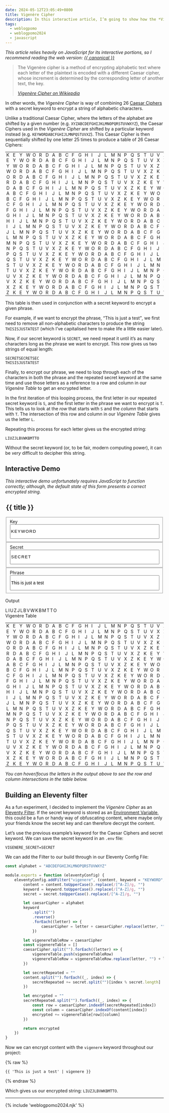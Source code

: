 ```yaml
---
date: 2024-05-12T23:05:49+0800
title: Vigenère Cipher
description: In this interactive article, I’m going to show how the *Vigenère Cipher* works and how you can use it as an Eleventy filter.
tags:
  - weblogpomo
  - weblogpomo2024
  - javascript
---
```


<p class="rss-only"><em>This article relies heavily on JavaScript for its interactive portions, so I recommend reading the web version: <a href="{{ canonical }}">{{ canonical }}</a></em></p>

<blockquote>
    <p>The Vigenère cipher is a method of encrypting alphabetic text where each letter of the plaintext is encoded with a different Caesar cipher, whose increment is determined by the corresponding letter of another text, the key.</p>
    <cite><a href="https://en.wikipedia.org/wiki/Vigen%C3%A8re_cipher" rel="external noopener">Vigenère Cipher on Wikiepdia</a></cite>
</blockquote>

In other words, the *Vigenère Cipher* is way of combining 26 [Caesar Ciphers](https://en.wikipedia.org/wiki/Caesar_cipher) with a secret keyword to encrypt a string of alphabetic characters.

Unlike a traditional Caesar Cipher, where the letters of the alphabet are shifted by a given number (e.g. `XYZABCDEFGHIJKLMNOPQRSTUVWXYZ`), the Caesar Ciphers used in the *Vigenère Cipher* are shifted by a particular keyword instead (e.g. `KEYWORDABCFGHIJLMNPQSTUVXZ`). This Caesar Cipher is then sequentially shifted by one letter 25 times to produce a table of 26 Caesar Ciphers:

<div class=" [ scroll-inline  scroll-inline-shadow ] ">
    <table class=" [ monospace ] " style="font-size: var(--font-size-small);">
        <tbody>
            <tr><td>K</td><td>E</td><td>Y</td><td>W</td><td>O</td><td>R</td><td>D</td><td>A</td><td>B</td><td>C</td><td>F</td><td>G</td><td>H</td><td>I</td><td>J</td><td>L</td><td>M</td><td>N</td><td>P</td><td>Q</td><td>S</td><td>T</td><td>U</td><td>V</td><td>X</td><td>Z</td></tr>
            <tr><td>E</td><td>Y</td><td>W</td><td>O</td><td>R</td><td>D</td><td>A</td><td>B</td><td>C</td><td>F</td><td>G</td><td>H</td><td>I</td><td>J</td><td>L</td><td>M</td><td>N</td><td>P</td><td>Q</td><td>S</td><td>T</td><td>U</td><td>V</td><td>X</td><td>Z</td><td>K</td></tr>
            <tr><td>Y</td><td>W</td><td>O</td><td>R</td><td>D</td><td>A</td><td>B</td><td>C</td><td>F</td><td>G</td><td>H</td><td>I</td><td>J</td><td>L</td><td>M</td><td>N</td><td>P</td><td>Q</td><td>S</td><td>T</td><td>U</td><td>V</td><td>X</td><td>Z</td><td>K</td><td>E</td></tr>
            <tr><td>W</td><td>O</td><td>R</td><td>D</td><td>A</td><td>B</td><td>C</td><td>F</td><td>G</td><td>H</td><td>I</td><td>J</td><td>L</td><td>M</td><td>N</td><td>P</td><td>Q</td><td>S</td><td>T</td><td>U</td><td>V</td><td>X</td><td>Z</td><td>K</td><td>E</td><td>Y</td></tr>
            <tr><td>O</td><td>R</td><td>D</td><td>A</td><td>B</td><td>C</td><td>F</td><td>G</td><td>H</td><td>I</td><td>J</td><td>L</td><td>M</td><td>N</td><td>P</td><td>Q</td><td>S</td><td>T</td><td>U</td><td>V</td><td>X</td><td>Z</td><td>K</td><td>E</td><td>Y</td><td>W</td></tr>
            <tr><td>R</td><td>D</td><td>A</td><td>B</td><td>C</td><td>F</td><td>G</td><td>H</td><td>I</td><td>J</td><td>L</td><td>M</td><td>N</td><td>P</td><td>Q</td><td>S</td><td>T</td><td>U</td><td>V</td><td>X</td><td>Z</td><td>K</td><td>E</td><td>Y</td><td>W</td><td>O</td></tr>
            <tr><td>D</td><td>A</td><td>B</td><td>C</td><td>F</td><td>G</td><td>H</td><td>I</td><td>J</td><td>L</td><td>M</td><td>N</td><td>P</td><td>Q</td><td>S</td><td>T</td><td>U</td><td>V</td><td>X</td><td>Z</td><td>K</td><td>E</td><td>Y</td><td>W</td><td>O</td><td>R</td></tr>
            <tr><td>A</td><td>B</td><td>C</td><td>F</td><td>G</td><td>H</td><td>I</td><td>J</td><td>L</td><td>M</td><td>N</td><td>P</td><td>Q</td><td>S</td><td>T</td><td>U</td><td>V</td><td>X</td><td>Z</td><td>K</td><td>E</td><td>Y</td><td>W</td><td>O</td><td>R</td><td>D</td></tr>
            <tr><td>B</td><td>C</td><td>F</td><td>G</td><td>H</td><td>I</td><td>J</td><td>L</td><td>M</td><td>N</td><td>P</td><td>Q</td><td>S</td><td>T</td><td>U</td><td>V</td><td>X</td><td>Z</td><td>K</td><td>E</td><td>Y</td><td>W</td><td>O</td><td>R</td><td>D</td><td>A</td></tr>
            <tr><td>C</td><td>F</td><td>G</td><td>H</td><td>I</td><td>J</td><td>L</td><td>M</td><td>N</td><td>P</td><td>Q</td><td>S</td><td>T</td><td>U</td><td>V</td><td>X</td><td>Z</td><td>K</td><td>E</td><td>Y</td><td>W</td><td>O</td><td>R</td><td>D</td><td>A</td><td>B</td></tr>
            <tr><td>F</td><td>G</td><td>H</td><td>I</td><td>J</td><td>L</td><td>M</td><td>N</td><td>P</td><td>Q</td><td>S</td><td>T</td><td>U</td><td>V</td><td>X</td><td>Z</td><td>K</td><td>E</td><td>Y</td><td>W</td><td>O</td><td>R</td><td>D</td><td>A</td><td>B</td><td>C</td></tr>
            <tr><td>G</td><td>H</td><td>I</td><td>J</td><td>L</td><td>M</td><td>N</td><td>P</td><td>Q</td><td>S</td><td>T</td><td>U</td><td>V</td><td>X</td><td>Z</td><td>K</td><td>E</td><td>Y</td><td>W</td><td>O</td><td>R</td><td>D</td><td>A</td><td>B</td><td>C</td><td>F</td></tr>
            <tr><td>H</td><td>I</td><td>J</td><td>L</td><td>M</td><td>N</td><td>P</td><td>Q</td><td>S</td><td>T</td><td>U</td><td>V</td><td>X</td><td>Z</td><td>K</td><td>E</td><td>Y</td><td>W</td><td>O</td><td>R</td><td>D</td><td>A</td><td>B</td><td>C</td><td>F</td><td>G</td></tr>
            <tr><td>I</td><td>J</td><td>L</td><td>M</td><td>N</td><td>P</td><td>Q</td><td>S</td><td>T</td><td>U</td><td>V</td><td>X</td><td>Z</td><td>K</td><td>E</td><td>Y</td><td>W</td><td>O</td><td>R</td><td>D</td><td>A</td><td>B</td><td>C</td><td>F</td><td>G</td><td>H</td></tr>
            <tr><td>J</td><td>L</td><td>M</td><td>N</td><td>P</td><td>Q</td><td>S</td><td>T</td><td>U</td><td>V</td><td>X</td><td>Z</td><td>K</td><td>E</td><td>Y</td><td>W</td><td>O</td><td>R</td><td>D</td><td>A</td><td>B</td><td>C</td><td>F</td><td>G</td><td>H</td><td>I</td></tr>
            <tr><td>L</td><td>M</td><td>N</td><td>P</td><td>Q</td><td>S</td><td>T</td><td>U</td><td>V</td><td>X</td><td>Z</td><td>K</td><td>E</td><td>Y</td><td>W</td><td>O</td><td>R</td><td>D</td><td>A</td><td>B</td><td>C</td><td>F</td><td>G</td><td>H</td><td>I</td><td>J</td></tr>
            <tr><td>M</td><td>N</td><td>P</td><td>Q</td><td>S</td><td>T</td><td>U</td><td>V</td><td>X</td><td>Z</td><td>K</td><td>E</td><td>Y</td><td>W</td><td>O</td><td>R</td><td>D</td><td>A</td><td>B</td><td>C</td><td>F</td><td>G</td><td>H</td><td>I</td><td>J</td><td>L</td></tr>
            <tr><td>N</td><td>P</td><td>Q</td><td>S</td><td>T</td><td>U</td><td>V</td><td>X</td><td>Z</td><td>K</td><td>E</td><td>Y</td><td>W</td><td>O</td><td>R</td><td>D</td><td>A</td><td>B</td><td>C</td><td>F</td><td>G</td><td>H</td><td>I</td><td>J</td><td>L</td><td>M</td></tr>
            <tr><td>P</td><td>Q</td><td>S</td><td>T</td><td>U</td><td>V</td><td>X</td><td>Z</td><td>K</td><td>E</td><td>Y</td><td>W</td><td>O</td><td>R</td><td>D</td><td>A</td><td>B</td><td>C</td><td>F</td><td>G</td><td>H</td><td>I</td><td>J</td><td>L</td><td>M</td><td>N</td></tr>
            <tr><td>Q</td><td>S</td><td>T</td><td>U</td><td>V</td><td>X</td><td>Z</td><td>K</td><td>E</td><td>Y</td><td>W</td><td>O</td><td>R</td><td>D</td><td>A</td><td>B</td><td>C</td><td>F</td><td>G</td><td>H</td><td>I</td><td>J</td><td>L</td><td>M</td><td>N</td><td>P</td></tr>
            <tr><td>S</td><td>T</td><td>U</td><td>V</td><td>X</td><td>Z</td><td>K</td><td>E</td><td>Y</td><td>W</td><td>O</td><td>R</td><td>D</td><td>A</td><td>B</td><td>C</td><td>F</td><td>G</td><td>H</td><td>I</td><td>J</td><td>L</td><td>M</td><td>N</td><td>P</td><td>Q</td></tr>
            <tr><td>T</td><td>U</td><td>V</td><td>X</td><td>Z</td><td>K</td><td>E</td><td>Y</td><td>W</td><td>O</td><td>R</td><td>D</td><td>A</td><td>B</td><td>C</td><td>F</td><td>G</td><td>H</td><td>I</td><td>J</td><td>L</td><td>M</td><td>N</td><td>P</td><td>Q</td><td>S</td></tr>
            <tr><td>U</td><td>V</td><td>X</td><td>Z</td><td>K</td><td>E</td><td>Y</td><td>W</td><td>O</td><td>R</td><td>D</td><td>A</td><td>B</td><td>C</td><td>F</td><td>G</td><td>H</td><td>I</td><td>J</td><td>L</td><td>M</td><td>N</td><td>P</td><td>Q</td><td>S</td><td>T</td></tr>
            <tr><td>V</td><td>X</td><td>Z</td><td>K</td><td>E</td><td>Y</td><td>W</td><td>O</td><td>R</td><td>D</td><td>A</td><td>B</td><td>C</td><td>F</td><td>G</td><td>H</td><td>I</td><td>J</td><td>L</td><td>M</td><td>N</td><td>P</td><td>Q</td><td>S</td><td>T</td><td>U</td></tr>
            <tr><td>X</td><td>Z</td><td>K</td><td>E</td><td>Y</td><td>W</td><td>O</td><td>R</td><td>D</td><td>A</td><td>B</td><td>C</td><td>F</td><td>G</td><td>H</td><td>I</td><td>J</td><td>L</td><td>M</td><td>N</td><td>P</td><td>Q</td><td>S</td><td>T</td><td>U</td><td>V</td></tr>
            <tr><td>Z</td><td>K</td><td>E</td><td>Y</td><td>W</td><td>O</td><td>R</td><td>D</td><td>A</td><td>B</td><td>C</td><td>F</td><td>G</td><td>H</td><td>I</td><td>J</td><td>L</td><td>M</td><td>N</td><td>P</td><td>Q</td><td>S</td><td>T</td><td>U</td><td>V</td><td>X</td></tr>
        </tbody>
    </table>
</div>

This table is then used in conjunction with a secret keyword to encrypt a given phrase.

For example, if we want to encrypt the phrase, <q>This is just a test</q>, we first need to remove all non-alphabetic characters to produce the string `THISISJUSTATEST` (which I’ve capitalised here to make life a little easier later).

Now, if our secret keyword is `SECRET`, we need repeat it until it’s as many characters long as the phrase we want to encrypt. This now gives us two strings of equal length:

<p><code>SECRETSECRETSEC</code><br><code>THISISJUSTATEST</code></p>

Finally, to encrypt our phrase, we need to loop through each of the characters in both the phrase and the repeated secret keyword at the same time and use those letters as a reference to a row and column in our *Vigenère Table* to get an encrypted letter.

In the first iteration of this looping process, the first letter in our repeated secret keyword is `S`, and the first letter in the phrase we want to encrypt is `T`. This tells us to look at the *row* that starts with `S` and the *column* that starts with `T`. The intersection of this row and column in our *Vigenère Table* gives us the letter `L`.

Repeating this process for each letter gives us the encrypted string:

`LIUZJLBVWKBMTTO`

Without the secret keyword (or, to be fair, modern computing power), it can be *very* difficult to decipher this string.

## Interactive Demo

<noscript><p><em>This interactive demo unfortunately requires JavaScript to function correctly; although, the default state of this form presents a correct encrypted string.</em></p></noscript>

<!-- </textarea> -->
<!-- '"´ -->
<form id="clamp-calculator" class=" [ grid ] [ clamp-calculator ] " data-layout="50-50">
	<legend class=" [ visually-hidden ] ">
		<h2>{{ title }}</h2>
	</legend>
	<fieldset>
		<label for="key" class=" [ delta ] ">Key</label>
		<input id="key" class=" [ center  monospace  uppercase ] " style="inline-size: 100%; line-height: 3; letter-spacing: 0.125em;" type="text" pattern="^[A-Za-z]{1,40}$" value="KEYWORD"></input>
	</fieldset>
	<fieldset>
		<label for="secret" class=" [ delta ] ">Secret</label>
		<input id="secret" class=" [ center  monospace  uppercase ] " style="inline-size: 100%; line-height: 3; letter-spacing: 0.125em;" type="text" pattern="^[A-Za-z]{1,40}$" value="SECRET"></input>
	</fieldset>
	<fieldset style="grid-column: span 2;">
		<label for="phrase" class=" [ delta ] ">Phrase</label>
		<input id="phrase" style="inline-size: 100%; font-size: inherit; line-height: 3;" type="text" pattern="^.{1,40}$" value="This is just a test"></input>
	</fieldset>
</form>

<p class=" [ gamma ] ">Output</p>

<div id="output" class=" [ box ] [ center  monospace  uppercase ] " style="letter-spacing: 0.125em;" aria-live="polite">
	<span tabindex="0" row="21" column="22">L</span><span tabindex="0" row="2" column="13">I</span><span tabindex="0" row="10" column="14">U</span><span tabindex="0" row="6" column="21">Z</span><span tabindex="0" row="2" column="14">J</span><span tabindex="0" row="22" column="21">L</span><span tabindex="0" row="21" column="15">B</span><span tabindex="0" row="2" column="23">V</span><span tabindex="0" row="10" column="21">W</span><span tabindex="0" row="6" column="22">K</span><span tabindex="0" row="2" column="8">B</span><span tabindex="0" row="22" column="22">M</span><span tabindex="0" row="21" column="2">T</span><span tabindex="0" row="2" column="21">T</span><span tabindex="0" row="10" column="22">O</span>
</div>

<c-details class=" [ no-border  no-padding ] [ flow ] ">
    <summary class=" [ delta ] ">Vigenère Table</summary>
    <div class=" [ scroll-inline  scroll-inline-shadow ] ">
        <table class=" [ monospace ] " style="font-size: var(--font-size-small);">
            <tbody id="square" aria-live="polite">
                <tr><td>K</td><td>E</td><td>Y</td><td>W</td><td>O</td><td>R</td><td>D</td><td>A</td><td>B</td><td>C</td><td>F</td><td>G</td><td>H</td><td>I</td><td>J</td><td>L</td><td>M</td><td>N</td><td>P</td><td>Q</td><td>S</td><td>T</td><td>U</td><td>V</td><td>X</td><td>Z</td></tr>
                <tr><td>E</td><td>Y</td><td>W</td><td>O</td><td>R</td><td>D</td><td>A</td><td>B</td><td>C</td><td>F</td><td>G</td><td>H</td><td>I</td><td>J</td><td>L</td><td>M</td><td>N</td><td>P</td><td>Q</td><td>S</td><td>T</td><td>U</td><td>V</td><td>X</td><td>Z</td><td>K</td></tr>
                <tr><td>Y</td><td>W</td><td>O</td><td>R</td><td>D</td><td>A</td><td>B</td><td>C</td><td>F</td><td>G</td><td>H</td><td>I</td><td>J</td><td>L</td><td>M</td><td>N</td><td>P</td><td>Q</td><td>S</td><td>T</td><td>U</td><td>V</td><td>X</td><td>Z</td><td>K</td><td>E</td></tr>
                <tr><td>W</td><td>O</td><td>R</td><td>D</td><td>A</td><td>B</td><td>C</td><td>F</td><td>G</td><td>H</td><td>I</td><td>J</td><td>L</td><td>M</td><td>N</td><td>P</td><td>Q</td><td>S</td><td>T</td><td>U</td><td>V</td><td>X</td><td>Z</td><td>K</td><td>E</td><td>Y</td></tr>
                <tr><td>O</td><td>R</td><td>D</td><td>A</td><td>B</td><td>C</td><td>F</td><td>G</td><td>H</td><td>I</td><td>J</td><td>L</td><td>M</td><td>N</td><td>P</td><td>Q</td><td>S</td><td>T</td><td>U</td><td>V</td><td>X</td><td>Z</td><td>K</td><td>E</td><td>Y</td><td>W</td></tr>
                <tr><td>R</td><td>D</td><td>A</td><td>B</td><td>C</td><td>F</td><td>G</td><td>H</td><td>I</td><td>J</td><td>L</td><td>M</td><td>N</td><td>P</td><td>Q</td><td>S</td><td>T</td><td>U</td><td>V</td><td>X</td><td>Z</td><td>K</td><td>E</td><td>Y</td><td>W</td><td>O</td></tr>
                <tr><td>D</td><td>A</td><td>B</td><td>C</td><td>F</td><td>G</td><td>H</td><td>I</td><td>J</td><td>L</td><td>M</td><td>N</td><td>P</td><td>Q</td><td>S</td><td>T</td><td>U</td><td>V</td><td>X</td><td>Z</td><td>K</td><td>E</td><td>Y</td><td>W</td><td>O</td><td>R</td></tr>
                <tr><td>A</td><td>B</td><td>C</td><td>F</td><td>G</td><td>H</td><td>I</td><td>J</td><td>L</td><td>M</td><td>N</td><td>P</td><td>Q</td><td>S</td><td>T</td><td>U</td><td>V</td><td>X</td><td>Z</td><td>K</td><td>E</td><td>Y</td><td>W</td><td>O</td><td>R</td><td>D</td></tr>
                <tr><td>B</td><td>C</td><td>F</td><td>G</td><td>H</td><td>I</td><td>J</td><td>L</td><td>M</td><td>N</td><td>P</td><td>Q</td><td>S</td><td>T</td><td>U</td><td>V</td><td>X</td><td>Z</td><td>K</td><td>E</td><td>Y</td><td>W</td><td>O</td><td>R</td><td>D</td><td>A</td></tr>
                <tr><td>C</td><td>F</td><td>G</td><td>H</td><td>I</td><td>J</td><td>L</td><td>M</td><td>N</td><td>P</td><td>Q</td><td>S</td><td>T</td><td>U</td><td>V</td><td>X</td><td>Z</td><td>K</td><td>E</td><td>Y</td><td>W</td><td>O</td><td>R</td><td>D</td><td>A</td><td>B</td></tr>
                <tr><td>F</td><td>G</td><td>H</td><td>I</td><td>J</td><td>L</td><td>M</td><td>N</td><td>P</td><td>Q</td><td>S</td><td>T</td><td>U</td><td>V</td><td>X</td><td>Z</td><td>K</td><td>E</td><td>Y</td><td>W</td><td>O</td><td>R</td><td>D</td><td>A</td><td>B</td><td>C</td></tr>
                <tr><td>G</td><td>H</td><td>I</td><td>J</td><td>L</td><td>M</td><td>N</td><td>P</td><td>Q</td><td>S</td><td>T</td><td>U</td><td>V</td><td>X</td><td>Z</td><td>K</td><td>E</td><td>Y</td><td>W</td><td>O</td><td>R</td><td>D</td><td>A</td><td>B</td><td>C</td><td>F</td></tr>
                <tr><td>H</td><td>I</td><td>J</td><td>L</td><td>M</td><td>N</td><td>P</td><td>Q</td><td>S</td><td>T</td><td>U</td><td>V</td><td>X</td><td>Z</td><td>K</td><td>E</td><td>Y</td><td>W</td><td>O</td><td>R</td><td>D</td><td>A</td><td>B</td><td>C</td><td>F</td><td>G</td></tr>
                <tr><td>I</td><td>J</td><td>L</td><td>M</td><td>N</td><td>P</td><td>Q</td><td>S</td><td>T</td><td>U</td><td>V</td><td>X</td><td>Z</td><td>K</td><td>E</td><td>Y</td><td>W</td><td>O</td><td>R</td><td>D</td><td>A</td><td>B</td><td>C</td><td>F</td><td>G</td><td>H</td></tr>
                <tr><td>J</td><td>L</td><td>M</td><td>N</td><td>P</td><td>Q</td><td>S</td><td>T</td><td>U</td><td>V</td><td>X</td><td>Z</td><td>K</td><td>E</td><td>Y</td><td>W</td><td>O</td><td>R</td><td>D</td><td>A</td><td>B</td><td>C</td><td>F</td><td>G</td><td>H</td><td>I</td></tr>
                <tr><td>L</td><td>M</td><td>N</td><td>P</td><td>Q</td><td>S</td><td>T</td><td>U</td><td>V</td><td>X</td><td>Z</td><td>K</td><td>E</td><td>Y</td><td>W</td><td>O</td><td>R</td><td>D</td><td>A</td><td>B</td><td>C</td><td>F</td><td>G</td><td>H</td><td>I</td><td>J</td></tr>
                <tr><td>M</td><td>N</td><td>P</td><td>Q</td><td>S</td><td>T</td><td>U</td><td>V</td><td>X</td><td>Z</td><td>K</td><td>E</td><td>Y</td><td>W</td><td>O</td><td>R</td><td>D</td><td>A</td><td>B</td><td>C</td><td>F</td><td>G</td><td>H</td><td>I</td><td>J</td><td>L</td></tr>
                <tr><td>N</td><td>P</td><td>Q</td><td>S</td><td>T</td><td>U</td><td>V</td><td>X</td><td>Z</td><td>K</td><td>E</td><td>Y</td><td>W</td><td>O</td><td>R</td><td>D</td><td>A</td><td>B</td><td>C</td><td>F</td><td>G</td><td>H</td><td>I</td><td>J</td><td>L</td><td>M</td></tr>
                <tr><td>P</td><td>Q</td><td>S</td><td>T</td><td>U</td><td>V</td><td>X</td><td>Z</td><td>K</td><td>E</td><td>Y</td><td>W</td><td>O</td><td>R</td><td>D</td><td>A</td><td>B</td><td>C</td><td>F</td><td>G</td><td>H</td><td>I</td><td>J</td><td>L</td><td>M</td><td>N</td></tr>
                <tr><td>Q</td><td>S</td><td>T</td><td>U</td><td>V</td><td>X</td><td>Z</td><td>K</td><td>E</td><td>Y</td><td>W</td><td>O</td><td>R</td><td>D</td><td>A</td><td>B</td><td>C</td><td>F</td><td>G</td><td>H</td><td>I</td><td>J</td><td>L</td><td>M</td><td>N</td><td>P</td></tr>
                <tr><td>S</td><td>T</td><td>U</td><td>V</td><td>X</td><td>Z</td><td>K</td><td>E</td><td>Y</td><td>W</td><td>O</td><td>R</td><td>D</td><td>A</td><td>B</td><td>C</td><td>F</td><td>G</td><td>H</td><td>I</td><td>J</td><td>L</td><td>M</td><td>N</td><td>P</td><td>Q</td></tr>
                <tr><td>T</td><td>U</td><td>V</td><td>X</td><td>Z</td><td>K</td><td>E</td><td>Y</td><td>W</td><td>O</td><td>R</td><td>D</td><td>A</td><td>B</td><td>C</td><td>F</td><td>G</td><td>H</td><td>I</td><td>J</td><td>L</td><td>M</td><td>N</td><td>P</td><td>Q</td><td>S</td></tr>
                <tr><td>U</td><td>V</td><td>X</td><td>Z</td><td>K</td><td>E</td><td>Y</td><td>W</td><td>O</td><td>R</td><td>D</td><td>A</td><td>B</td><td>C</td><td>F</td><td>G</td><td>H</td><td>I</td><td>J</td><td>L</td><td>M</td><td>N</td><td>P</td><td>Q</td><td>S</td><td>T</td></tr>
                <tr><td>V</td><td>X</td><td>Z</td><td>K</td><td>E</td><td>Y</td><td>W</td><td>O</td><td>R</td><td>D</td><td>A</td><td>B</td><td>C</td><td>F</td><td>G</td><td>H</td><td>I</td><td>J</td><td>L</td><td>M</td><td>N</td><td>P</td><td>Q</td><td>S</td><td>T</td><td>U</td></tr>
                <tr><td>X</td><td>Z</td><td>K</td><td>E</td><td>Y</td><td>W</td><td>O</td><td>R</td><td>D</td><td>A</td><td>B</td><td>C</td><td>F</td><td>G</td><td>H</td><td>I</td><td>J</td><td>L</td><td>M</td><td>N</td><td>P</td><td>Q</td><td>S</td><td>T</td><td>U</td><td>V</td></tr>
                <tr><td>Z</td><td>K</td><td>E</td><td>Y</td><td>W</td><td>O</td><td>R</td><td>D</td><td>A</td><td>B</td><td>C</td><td>F</td><td>G</td><td>H</td><td>I</td><td>J</td><td>L</td><td>M</td><td>N</td><td>P</td><td>Q</td><td>S</td><td>T</td><td>U</td><td>V</td><td>X</td></tr>
            </tbody>
        </table>
    </div>
</c-details>

*You can hover/focus the letters in the output above to see the row and column intersections in the table below.*

<h2 id="eleventy-filter">Building an Eleventy filter</h2>

As a fun experiment, I decided to implement the *Vigenère Cipher* as an [Eleventy Filter](https://www.11ty.dev/docs/filters/). If the secret keyword is stored as an [Environment Variable](https://www.11ty.dev/docs/environment-vars/), this could be a fun or handy way of obfuscating content, where maybe only your friends know the secret key and can therefore decrypt the content.

Let’s use the previous example’s keyword for the Caesar Ciphers and secret keyword. We can save the secret keyword in an `.env` file:

```text
VIGENERE_SECRET=SECRET
```

We can add the Filter to our build through in our Eleventy Config File:

```javascript
const alphabet = "ABCDEFGHIJKLMNOPQRSTUVWXYZ"

module.exports = function (eleventyConfig) {
	eleventyConfig.addFilter("vigenere", (content, keyword = "KEYWORD", secret = process.env.VIGENERE_SECRET) => {
		content = content.toUpperCase().replace(/[^A-Z]/g, "")
		keyword = keyword.toUpperCase().replace(/[^A-Z]/g, "")
		secret = secret.toUpperCase().replace(/[^A-Z]/g, "")

		let caesarCipher = alphabet
		keyword
			.split("")
			.reverse()
			.forEach((letter) => {
				caesarCipher = letter + caesarCipher.replace(letter, "")
			})

		let vigenereTableRow = caesarCipher
		const vigenereTable = []
		caesarCipher.split("").forEach((letter) => {
			vigenereTable.push(vigenereTableRow)
			vigenereTableRow = vigenereTableRow.replace(letter, "") + letter
		})

		let secretRepeated = ""
		content.split("").forEach((_, index) => {
			secretRepeated += secret.split("")[index % secret.length]
		})

		let encrypted = ""
		secretRepeated.split("").forEach((_, index) => {
			const row = caesarCipher.indexOf(secretRepeated[index])
			const column = caesarCipher.indexOf(content[index])
			encrypted += vigenereTable[row][column]
		})

		return encrypted
	})
}
```

Now we can encrypt content with the `vigenere` keyword throughout our project:

{% raw %}
```twig
{{ 'This is just a test' | vigenere }}
```
{% endraw %}

Which gives us our encrypted string: `LIUZJLBVWKBMTTO`.

--------

{% include 'weblogpomo2024.njk' %}

<style>
.scroll-inline {
	position: relative;
	z-index: var(--z-index-root);
}
[id="output"] {
	word-break: break-all;
}
[id="output"] span:is(:hover, :focus) {
	color: red;
	outline: none;
	font-weight: var(--font-weight-bold);
	text-decoration: underline;
	text-decoration-color: currentColor;
	text-decoration-thickness: 2px;
	cursor: pointer;
}
td {
	padding: 0.125em 0.25em;
	line-height: 1;
}
</style>
<style id="output-styles">
:root:has([row="21"][column="22"]:is(:hover, :focus)) [id="square"] tr:nth-of-type(21), :root:has([row="21"][column="22"]:is(:hover, :focus)) [id="square"] tr td:nth-of-type(22), :root:has([row="2"][column="13"]:is(:hover, :focus)) [id="square"] tr:nth-of-type(2), :root:has([row="2"][column="13"]:is(:hover, :focus)) [id="square"] tr td:nth-of-type(13), :root:has([row="10"][column="14"]:is(:hover, :focus)) [id="square"] tr:nth-of-type(10), :root:has([row="10"][column="14"]:is(:hover, :focus)) [id="square"] tr td:nth-of-type(14), :root:has([row="6"][column="21"]:is(:hover, :focus)) [id="square"] tr:nth-of-type(6), :root:has([row="6"][column="21"]:is(:hover, :focus)) [id="square"] tr td:nth-of-type(21), :root:has([row="2"][column="14"]:is(:hover, :focus)) [id="square"] tr:nth-of-type(2), :root:has([row="2"][column="14"]:is(:hover, :focus)) [id="square"] tr td:nth-of-type(14), :root:has([row="22"][column="21"]:is(:hover, :focus)) [id="square"] tr:nth-of-type(22), :root:has([row="22"][column="21"]:is(:hover, :focus)) [id="square"] tr td:nth-of-type(21), :root:has([row="21"][column="15"]:is(:hover, :focus)) [id="square"] tr:nth-of-type(21), :root:has([row="21"][column="15"]:is(:hover, :focus)) [id="square"] tr td:nth-of-type(15), :root:has([row="2"][column="23"]:is(:hover, :focus)) [id="square"] tr:nth-of-type(2), :root:has([row="2"][column="23"]:is(:hover, :focus)) [id="square"] tr td:nth-of-type(23), :root:has([row="10"][column="21"]:is(:hover, :focus)) [id="square"] tr:nth-of-type(10), :root:has([row="10"][column="21"]:is(:hover, :focus)) [id="square"] tr td:nth-of-type(21), :root:has([row="6"][column="22"]:is(:hover, :focus)) [id="square"] tr:nth-of-type(6), :root:has([row="6"][column="22"]:is(:hover, :focus)) [id="square"] tr td:nth-of-type(22), :root:has([row="2"][column="8"]:is(:hover, :focus)) [id="square"] tr:nth-of-type(2), :root:has([row="2"][column="8"]:is(:hover, :focus)) [id="square"] tr td:nth-of-type(8), :root:has([row="22"][column="22"]:is(:hover, :focus)) [id="square"] tr:nth-of-type(22), :root:has([row="22"][column="22"]:is(:hover, :focus)) [id="square"] tr td:nth-of-type(22), :root:has([row="21"][column="2"]:is(:hover, :focus)) [id="square"] tr:nth-of-type(21), :root:has([row="21"][column="2"]:is(:hover, :focus)) [id="square"] tr td:nth-of-type(2), :root:has([row="2"][column="21"]:is(:hover, :focus)) [id="square"] tr:nth-of-type(2), :root:has([row="2"][column="21"]:is(:hover, :focus)) [id="square"] tr td:nth-of-type(21), :root:has([row="10"][column="22"]:is(:hover, :focus)) [id="square"] tr:nth-of-type(10), :root:has([row="10"][column="22"]:is(:hover, :focus)) [id="square"] tr td:nth-of-type(22) {
	color: var(--color-maple);
	font-weight: var(--font-weight-bold);
}
:root:has([row="21"][column="22"]:is(:hover, :focus)) [id="square"] tr:nth-of-type(21) td:nth-of-type(22), :root:has([row="2"][column="13"]:is(:hover, :focus)) [id="square"] tr:nth-of-type(2) td:nth-of-type(13), :root:has([row="10"][column="14"]:is(:hover, :focus)) [id="square"] tr:nth-of-type(10) td:nth-of-type(14), :root:has([row="6"][column="21"]:is(:hover, :focus)) [id="square"] tr:nth-of-type(6) td:nth-of-type(21), :root:has([row="2"][column="14"]:is(:hover, :focus)) [id="square"] tr:nth-of-type(2) td:nth-of-type(14), :root:has([row="22"][column="21"]:is(:hover, :focus)) [id="square"] tr:nth-of-type(22) td:nth-of-type(21), :root:has([row="21"][column="15"]:is(:hover, :focus)) [id="square"] tr:nth-of-type(21) td:nth-of-type(15), :root:has([row="2"][column="23"]:is(:hover, :focus)) [id="square"] tr:nth-of-type(2) td:nth-of-type(23), :root:has([row="10"][column="21"]:is(:hover, :focus)) [id="square"] tr:nth-of-type(10) td:nth-of-type(21), :root:has([row="6"][column="22"]:is(:hover, :focus)) [id="square"] tr:nth-of-type(6) td:nth-of-type(22), :root:has([row="2"][column="8"]:is(:hover, :focus)) [id="square"] tr:nth-of-type(2) td:nth-of-type(8), :root:has([row="22"][column="22"]:is(:hover, :focus)) [id="square"] tr:nth-of-type(22) td:nth-of-type(22), :root:has([row="21"][column="2"]:is(:hover, :focus)) [id="square"] tr:nth-of-type(21) td:nth-of-type(2), :root:has([row="2"][column="21"]:is(:hover, :focus)) [id="square"] tr:nth-of-type(2) td:nth-of-type(21), :root:has([row="10"][column="22"]:is(:hover, :focus)) [id="square"] tr:nth-of-type(10) td:nth-of-type(22) {
	background-color: var(--color-maple);
	color: var(--color-snowy);
	transform: scale(1.1);
}
</style>

<script>
const alphabet = "ABCDEFGHIJKLMNOPQRSTUVWXYZ"

const keyInput = document.querySelector("[id=key]")
const secretInput = document.querySelector("[id=secret]")
const phraseInput = document.querySelector("[id=phrase]")
const output = document.querySelector("[id=output]")
const outputStyles = document.querySelector("[id=output-styles]")
const square = document.querySelector("[id=square]")

const translate = () => {
	const keyValue = keyInput.value.toUpperCase().replace(/[^A-Z]/g, "")
	const secretValue = secretInput.value.toUpperCase().replace(/[^A-Z]/g, "")
	const phraseValue = phraseInput.value.toUpperCase().replace(/[^A-Z]/g, "")

	if (keyValue === "" || keyInput.value.length > 40 || secretValue === "" || secretInput.value.length > 40 || phraseValue === "" || phraseInput.value.length > 40) {
		return
	}

	let caesarCipher = alphabet
	keyValue.split("").reverse().forEach((letter) => {
		caesarCipher = letter + caesarCipher.replace(letter, "")
	})

	let vigenereTableRow = caesarCipher
	const vigenereTable = []
	caesarCipher.split("").forEach((letter) => {
		vigenereTable.push(vigenereTableRow)
		vigenereTableRow = vigenereTableRow.replace(letter, "") + letter
	})

	square.innerHTML = ""
	vigenereTable.forEach((vigenereTableRow) => {
		const vigenereTableRow_string = vigenereTableRow.split("").reduce((acc, letter) => `${acc}<td>${letter}</td>`, "")
		square.innerHTML = square.innerHTML + `<tr>${vigenereTableRow_string}</tr>`
	})

	let secretRepeated = ""
	phraseValue.split("").forEach((_, index) => {
		secretRepeated += secretValue.split("")[index % secretValue.length]
	})

	let encrypted = ""
	let lineStyles = []
	let intersectionStyles = []
	secretRepeated.split("").forEach((_, index) => {
		const row = caesarCipher.indexOf(secretRepeated[index])
		const column = caesarCipher.indexOf(phraseValue[index])
		encrypted += `<span tabindex="0" row="${row + 1}" column="${column + 1}">${vigenereTable[row][column]}</span>`
		lineStyles.push(`:root:has([row="${row + 1}"][column="${column + 1}"]:is(:hover, :focus)) [id="square"] tr:nth-of-type(${row + 1})`)
		lineStyles.push(`:root:has([row="${row + 1}"][column="${column + 1}"]:is(:hover, :focus)) [id="square"] tr td:nth-of-type(${column + 1})`)
		intersectionStyles.push(`:root:has([row="${row + 1}"][column="${column + 1}"]:is(:hover, :focus)) [id="square"] tr:nth-of-type(${row + 1}) td:nth-of-type(${column + 1})`)
	})

	output.innerHTML = encrypted
	outputStyles.textContent = `${lineStyles.join(", ")} {
	color: var(--color-maple);
	font-weight: var(--font-weight-bold);
}
${intersectionStyles.join(", ")} {
	background-color: var(--color-maple);
	color: var(--color-snowy);
	transform: scale(1.1);
}`
}

[keyInput, secretInput, phraseInput].forEach((input) => {
	input.addEventListener("change", () => {
		translate()
	})
	input.addEventListener("input", () => {
		translate()
	})
})
</script>
